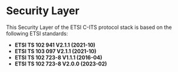 # Security Layer

This Security Layer of the ETSI C-ITS protocol stack is based on the following ETSI standards:
- **ETSI TS 102 941 V2.1.1 (2021-10)**
- **ETSI TS 103 097 V2.1.1 (2021-10)**
- **ETSI TS 102 723-8 V1.1.1 (2016-04)**
- **ETSI TS 102 723-8 V2.0.0 (2023-02)**